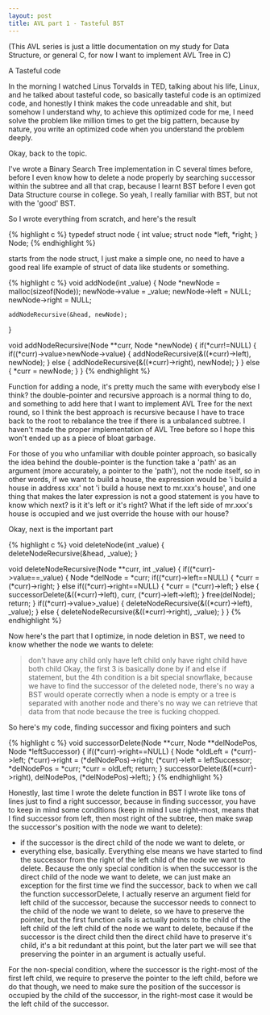 ```yaml
---
layout: post
title: AVL part 1 - Tasteful BST
---
```


(This AVL series is just a little documentation on my study for Data Structure, or general C, for now I want to implement AVL Tree in C)

A Tasteful code

In the morning I watched Linus Torvalds in TED, talking about his life, Linux, and he talked about tasteful code, so basically tasteful code is an optimized code, and honestly I think makes the code unreadable and shit, but somehow I understand why, to achieve this optimized code for me, I need solve the problem like million times to get the big pattern, because by nature, you write an optimized code when you understand the problem deeply.

Okay, back to the topic.

I've wrote a Binary Search Tree implementation in C several times before, before I even know how to delete a node properly by searching successor within the subtree and all that crap, because I learnt BST before I even got Data Structure course in college. So yeah, I really familiar with BST, but not with the 'good' BST.

So I wrote everything from scratch, and here's the result

{% highlight c %}
typedef struct node
{
	int value;
	struct node *left, *right;
} Node;
{% endhighlight %}

starts from the node struct, I just make a simple one, no need to have a good real life example of struct of data like students or something.

{% highlight c %}
void addNode(int _value)
{
	Node *newNode = malloc(sizeof(Node));
	newNode->value = _value;
	newNode->left = NULL;
	newNode->right = NULL;

	addNodeRecursive(&head, newNode);
}

void addNodeRecursive(Node **curr, Node *newNode)
{
	if(*curr!=NULL)
	{
		if((*curr)->value>newNode->value)
		{
			addNodeRecursive(&((*curr)->left), newNode);
		}
		else
		{
			addNodeRecursive(&((*curr)->right), newNode);
		}
	}
	else
	{
		*curr = newNode;
	}
}
{% endhighlight %}

Function for adding a node, it's pretty much the same with everybody else I think? the double-pointer and recursive approach is a normal thing to do, and something to add here that I want to implement AVL Tree for the next round, so I think the best approach is recursive because I have to trace back to the root to rebalance the tree if there is a unbalanced subtree. I haven't made the proper implementation of AVL Tree before so I hope this won't ended up as a piece of bloat garbage.

For those of you who unfamiliar with double pointer approach, so basically the idea behind the double-pointer is the function take a 'path' as an argument (more accurately, a pointer to the 'path'), not the node itself, so in other words, if we want to build a house, the expression would be 'i build a house in address xxx' not 'i build a house next to mr.xxx's house', and one thing that makes the later expression is not a good statement is you have to know which next? is it it's left or it's right? What if the left side of mr.xxx's house is occupied and we just override the house with our house?

Okay, next is the important part

{% highlight c %}
void deleteNode(int _value)
{
	deleteNodeRecursive(&head, _value);
}

void deleteNodeRecursive(Node **curr, int _value)
{
	if((*curr)->value==_value)
	{
		Node *delNode = *curr;
		if((*curr)->left==NULL)
		{
			*curr = (*curr)->right;
		}
		else if((*curr)->right==NULL)
		{
			*curr = (*curr)->left;
		}
		else
		{
			successorDelete(&((*curr)->left), curr, (*curr)->left->left);
		}
		free(delNode);
		return;
	}
	if((*curr)->value>_value)
	{
		deleteNodeRecursive(&((*curr)->left), _value);
	}
	else
	{
		deleteNodeRecursive(&((*curr)->right), _value);
	}
}
{% endhighlight %}

Now here's the part that I optimize, in node deletion in BST, we need to know whether the node we wants to delete:
> don't have any child
> only have left child
> only have right child
> have both child
Okay, the first 3 is basically done by if and else if statement, but the 4th condition is a bit special snowflake, because we have to find the successor of the deleted node, there's no way a BST would operate correctly when a node is empty or a tree is separated with another node and there's no way we can retrieve that data from that node because the tree is fucking chopped.

So here's my code, finding successor and fixing pointers and such

{% highlight c %}
void successorDelete(Node **curr, Node **delNodePos, Node *leftSuccessor)
{
	if((*curr)->right==NULL)
	{
		Node *oldLeft = (*curr)->left;
		(*curr)->right = (*delNodePos)->right;
		(*curr)->left = leftSuccessor;
		*delNodePos = *curr;
		*curr = oldLeft;
		return;
	}
	successorDelete(&((*curr)->right), delNodePos, (*delNodePos)->left);
}
{% endhighlight %}

Honestly, last time I wrote the delete function in BST I wrote like tons of lines just to find a right successor, because in finding successor, you have to keep in mind some conditions (keep in mind I use right-most, means that I find successor from left, then most right of the subtree, then make swap the successor's position with the node we want to delete):
- if the successor is the direct child of the node we want to delete, or
- everything else, basically.
Everything else means we have started to find the successor from the right of the left child of the node we want to delete.
Because the only special condition is when the successor is the direct child of the node we want to delete, we can just make an exception for the first time we find the successor, back to when we call the function successorDelete, I actually reserve an argument field for left child of the successor, because the successor needs to connect to the child of the node we want to delete, so we have to preserve the pointer, but the first function calls is actually points to the child of the left child of the left child of the node we want to delete, because if the successor is the direct child then the direct child have to preserve it's child, it's a bit redundant at this point, but the later part we will see that preserving the pointer in an argument is actually useful.

For the non-special condition, where the successor is the right-most of the first left child, we require to preserve the pointer to the left child, before we do that though, we need to make sure the position of the successor is occupied by the child of the successor, in the right-most case it would be the left child of the successor.
